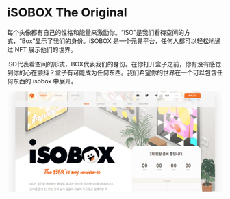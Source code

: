 # iSOBOX The Original

每个头像都有自己的性格和能量来激励你。“iSO”是我们看待空间的方式，“Box”显示了我们的身份。iSOBOX 是一个元界平台，任何人都可以轻松地通过 NFT 展示他们的世界。

iSO代表看空间的形式，BOX代表我们的身份。在你打开盒子之前，你有没有感觉到你的心在颤抖？盒子有可能成为任何东西。我们希望你的世界在一个可以包含任何东西的 isobox 中展开。

![nft](01.png)



